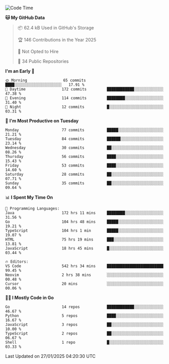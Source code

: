 <!--START_SECTION:thansetan-waka-->
![Code Time](http://img.shields.io/badge/Code%20Time-545%20hrs%2032%20mins-blue)

**🐱 My GitHub Data** 

> 📦 62.4 kB Used in GitHub's Storage 
 > 
> 🏆 146 Contributions in the Year 2025
 > 
> 🚫 Not Opted to Hire
 > 
> 📜 34 Public Repositories 
 > 

**I'm an Early 🐤** 

```text
🌞 Morning                65 commits          ████░░░░░░░░░░░░░░░░░░░░░   17.91 % 
🌆 Daytime                172 commits         ████████████░░░░░░░░░░░░░   47.38 % 
🌃 Evening                114 commits         ████████░░░░░░░░░░░░░░░░░   31.40 % 
🌙 Night                  12 commits          █░░░░░░░░░░░░░░░░░░░░░░░░   03.31 % 
```

📅 **I'm Most Productive on Tuesday** 

```text
Monday                   77 commits          █████░░░░░░░░░░░░░░░░░░░░   21.21 % 
Tuesday                  84 commits          ██████░░░░░░░░░░░░░░░░░░░   23.14 % 
Wednesday                30 commits          ██░░░░░░░░░░░░░░░░░░░░░░░   08.26 % 
Thursday                 56 commits          ████░░░░░░░░░░░░░░░░░░░░░   15.43 % 
Friday                   53 commits          ████░░░░░░░░░░░░░░░░░░░░░   14.60 % 
Saturday                 28 commits          ██░░░░░░░░░░░░░░░░░░░░░░░   07.71 % 
Sunday                   35 commits          ██░░░░░░░░░░░░░░░░░░░░░░░   09.64 % 
```

📊 **I Spent My Time On** 

```text
💬 Programming Languages: 
Java                     172 hrs 11 mins     ████████░░░░░░░░░░░░░░░░░   31.56 % 
Go                       104 hrs 48 mins     █████░░░░░░░░░░░░░░░░░░░░   19.21 % 
TypeScript               104 hrs 1 min       █████░░░░░░░░░░░░░░░░░░░░   19.07 % 
HTML                     75 hrs 19 mins      ███░░░░░░░░░░░░░░░░░░░░░░   13.81 % 
JavaScript               18 hrs 45 mins      █░░░░░░░░░░░░░░░░░░░░░░░░   03.44 % 

🔥 Editors: 
VS Code                  542 hrs 34 mins     █████████████████████████   99.45 % 
Neovim                   2 hrs 38 mins       ░░░░░░░░░░░░░░░░░░░░░░░░░   00.48 % 
Cursor                   20 mins             ░░░░░░░░░░░░░░░░░░░░░░░░░   00.06 % 
```

**🧑‍💻 I Mostly Code in Go** 

```text
Go                       14 repos            ████████████░░░░░░░░░░░░░   46.67 % 
Python                   5 repos             ████░░░░░░░░░░░░░░░░░░░░░   16.67 % 
JavaScript               3 repos             ██░░░░░░░░░░░░░░░░░░░░░░░   10.00 % 
TypeScript               2 repos             ██░░░░░░░░░░░░░░░░░░░░░░░   06.67 % 
Shell                    1 repo              █░░░░░░░░░░░░░░░░░░░░░░░░   03.33 % 
```

Last Updated on 27/01/2025 04:20:30 UTC
<!--END_SECTION:thansetan-waka-->